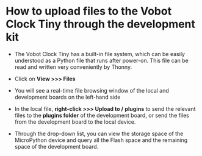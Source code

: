 # How to upload files to the Vobot Clock Tiny through the development kit

* The Vobot Clock Tiny has a built-in file system, which can be easily understood as a Python file that runs after power-on. This file can be read and written very conveniently by Thonny.

* Click on **View >>> Files**

* You will see a real-time file browsing window of the local and development boards on the left-hand side

* In the local file, **right-click >>> Upload to /** **plugins** to send the relevant files to the **plugins folder** of the development board, or send the files from the development board to the local device.

* Through the drop-down list, you can view the storage space of the MicroPython device and query all the Flash space and the remaining space of the development board.